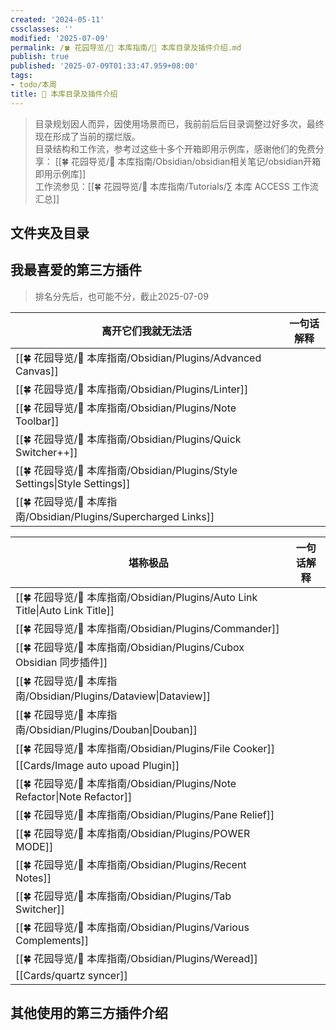 ```yaml
---
created: '2024-05-11'
cssclasses: ''
modified: '2025-07-09'
permalink: /🍀 花园导览/🧰 本库指南/📂 本库目录及插件介绍.md
publish: true
published: '2025-07-09T01:33:47.959+08:00'
tags:
- todo/本周
title: 📂 本库目录及插件介绍
---
```

> 目录规划因人而异，因使用场景而已，我前前后后目录调整过好多次，最终现在形成了当前的摆烂版。  
> 目录结构和工作流，参考过这些十多个开箱即用示例库，感谢他们的免费分享： [[🍀 花园导览/🧰 本库指南/Obsidian/obsidian相关笔记/obsidian开箱即用示例库]]  
> 工作流参见：[[🍀 花园导览/🧰 本库指南/Tutorials/∑ 本库 ACCESS 工作流汇总]]

## 文件夹及目录

## 我最喜爱的第三方插件

> 排名分先后，也可能不分，截止2025-07-09

| 离开它们我就无法活                                                           | 一句话解释 |
| ------------------------------------------------------------------- | ----- |
| [[🍀 花园导览/🧰 本库指南/Obsidian/Plugins/Advanced Canvas]]                                                 |       |
| [[🍀 花园导览/🧰 本库指南/Obsidian/Plugins/Linter]]                                                          |       |
| [[🍀 花园导览/🧰 本库指南/Obsidian/Plugins/Note Toolbar]]                                                    |       |
| [[🍀 花园导览/🧰 本库指南/Obsidian/Plugins/Quick Switcher++]]                                                |       |
| [[🍀 花园导览/🧰 本库指南/Obsidian/Plugins/Style Settings\|Style Settings]] |       |
| [[🍀 花园导览/🧰 本库指南/Obsidian/Plugins/Supercharged Links]]                                              |       |

| 堪称极品                                                                  | 一句话解释 |
| --------------------------------------------------------------------- | ----- |
| [[🍀 花园导览/🧰 本库指南/Obsidian/Plugins/Auto Link Title\|Auto Link Title]] |       |
| [[🍀 花园导览/🧰 本库指南/Obsidian/Plugins/Commander]]                                                         |       |
| [[🍀 花园导览/🧰 本库指南/Obsidian/Plugins/Cubox Obsidian 同步插件]]                                               |       |
| [[🍀 花园导览/🧰 本库指南/Obsidian/Plugins/Dataview\|Dataview]]               |       |
| [[🍀 花园导览/🧰 本库指南/Obsidian/Plugins/Douban\|Douban]]                   |       |
| [[🍀 花园导览/🧰 本库指南/Obsidian/Plugins/File Cooker]]                                                       |       |
| [[Cards/Image auto upoad Plugin]]                                           |       |
| [[🍀 花园导览/🧰 本库指南/Obsidian/Plugins/Note Refactor\|Note Refactor]]     |       |
| [[🍀 花园导览/🧰 本库指南/Obsidian/Plugins/Pane Relief]]                                                       |       |
| [[🍀 花园导览/🧰 本库指南/Obsidian/Plugins/POWER MODE]]                                                        |       |
| [[🍀 花园导览/🧰 本库指南/Obsidian/Plugins/Recent Notes]]                                                      |       |
| [[🍀 花园导览/🧰 本库指南/Obsidian/Plugins/Tab Switcher]]                                                      |       |
| [[🍀 花园导览/🧰 本库指南/Obsidian/Plugins/Various Complements]]                                               |       |
| [[🍀 花园导览/🧰 本库指南/Obsidian/Plugins/Weread]]                                                            |       |
| [[Cards/quartz syncer]]                                                     |       |

## 其他使用的第三方插件介绍
